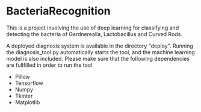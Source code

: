 # BacteriaRecognition

This is a project involving the use of deep learning for classifying and detecting the bacteria of Gardnerealla, Lactobacillus and Curved Rods.

A deployed diagnosis system is available in the directory "deploy". Running the diagnosis_tool.py automatically starts the tool, and the machine learning model is also included. Please make sure that the following dependencies are fullfilled in order to run the tool
- Pillow
- Tensorflow
- Numpy
- Tkinter
- Matplotlib
